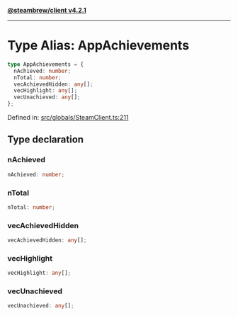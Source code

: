 [**@steambrew/client v4.2.1**](../README.md)

***

# Type Alias: AppAchievements

```ts
type AppAchievements = {
  nAchieved: number;
  nTotal: number;
  vecAchievedHidden: any[];
  vecHighlight: any[];
  vecUnachieved: any[];
};
```

Defined in: [src/globals/SteamClient.ts:211](https://github.com/SteamClientHomebrew/SDK/blob/main/typescript-packages/client/src/globals/SteamClient.ts#L211)

## Type declaration

### nAchieved

```ts
nAchieved: number;
```

### nTotal

```ts
nTotal: number;
```

### vecAchievedHidden

```ts
vecAchievedHidden: any[];
```

### vecHighlight

```ts
vecHighlight: any[];
```

### vecUnachieved

```ts
vecUnachieved: any[];
```
